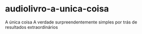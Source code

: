 # audiolivro-a-unica-coisa
A única coisa A verdade surpreendentemente simples por trás de resultados extraordinários

